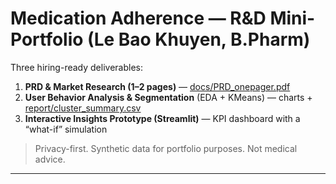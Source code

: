# Medication Adherence — R&D Mini-Portfolio (Le Bao Khuyen, B.Pharm)

Three hiring-ready deliverables:
1) **PRD & Market Research (1–2 pages)** — [docs/PRD_onepager.pdf](docs/PRD_onepager.pdf)  
2) **User Behavior Analysis & Segmentation** (EDA + KMeans) — charts + [report/cluster_summary.csv](report/cluster_summary.csv)  
3) **Interactive Insights Prototype (Streamlit)** — KPI dashboard with a “what-if” simulation

> Privacy-first. Synthetic data for portfolio purposes. Not medical advice.

---
